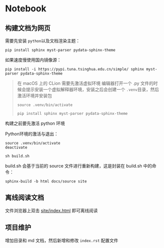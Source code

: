 # Notebook

## 构建文档为网页

需要先安装 `python`以及文档渲染主题：

```shell
pip install sphinx myst-parser pydata-sphinx-theme
```

如果速度慢使用国内镜像源：

```shell
pip install -i https://pypi.tuna.tsinghua.edu.cn/simple/ sphinx myst-parser pydata-sphinx-theme 
```

> 在 macOS 上的 CLion 需要先激活虚拟环境
> 编辑器打开一个 .py 文件的时候会提示安装一个虚拟解释器环境，安装之后会创建一个 `.venv`目录，然后激活环境并安装包
>
> `source .venv/bin/activate`
>
> `pip install sphinx myst-parser pydata-sphinx-theme`

构建之前要先激活 python 环境

Python环境的激活与退出：

```text
source .venv/bin/activate
deactivate
```

```shell
sh build.sh
```

build.sh 会基于当前的 source 文件进行重新构建，这是封装在 build.sh 中的命令：

```text
sphinx-build -b html docs/source site
```

## 离线阅读文档

文件浏览器上双击 [site/index.html](./site/index.html) 即可离线阅读

## 项目维护

增加目录和 md 文档，然后新增和修改 `index.rst` 配置文件 

